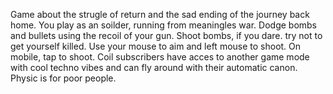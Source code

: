 Game about the strugle of return and the sad ending of the journey back home.  You play as an soilder, running from meaningles war. Dodge bombs and bullets using the recoil of your gun. Shoot bombs, if you dare. try not to get yourself killed. Use your mouse to aim and left mouse to shoot. On mobile, tap to shoot. Coil subscribers have acces to another game mode with cool techno vibes and can fly around with their automatic canon. Physic is for poor people.